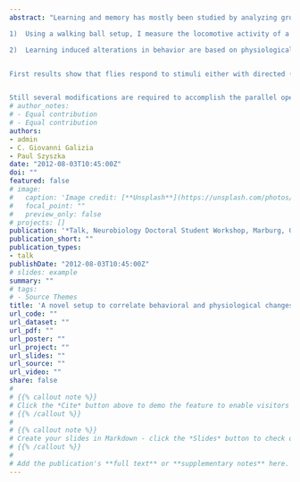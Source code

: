 ```yaml
---
abstract: "Learning and memory has mostly been studied by analyzing groups of animals, both on the behavioral and physiological level. However, group behavior does not necessarily reflect individual behavior. Thus, studying the mechanisms of learning and memory, one should analyze behavior and physiology within individual animals. I am interested in the neuronal changes underlying odor-heat punishment learning in the fruit fly, Drosophila melanogaster. To address this issue, I chose a combined approach, allowing the parallel observation - and thus the correlation - of behavioral (1) and physiological (2) changes.

1)	Using a walking ball setup, I measure the locomotive activity of a single fly during aversive olfactory conditioning. Here the presentation of an odor is combined with laser-heat punishment leading to an avoidance behavior to this particular odor. 

2)	Learning induced alterations in behavior are based on physiological changes. Since Drosophila melanogaster exhibits a wealth of genetic tools it is easily possible for me to detect stimuli- and learning-induced changes also on the neuronal level using optical imaging.  


First results show that flies respond to stimuli either with directed (appetitive odors) or increased (heat punishment) locomotion on the ball.   


Still several modifications are required to accomplish the parallel operation of the walking ball and the optical imaging setup in a single fly but finally this combined approach will enable me to directly link behavioral with physiological alterations. That way, I will be able to distinguish between learning and non-learning related neural activity."
# author_notes:
# - Equal contribution
# - Equal contribution
authors:
- admin
- C. Giovanni Galizia
- Paul Szyszka
date: "2012-08-03T10:45:00Z"
doi: ""
featured: false
# image:
#   caption: 'Image credit: [**Unsplash**](https://unsplash.com/photos/jdD8gXaTZsc)'
#   focal_point: ""
#   preview_only: false
# projects: []
publication: '*Talk, Neurobiology Doctoral Student Workshop, Marburg, Germany*'
publication_short: ""
publication_types:
- talk
publishDate: "2012-08-03T10:45:00Z"
# slides: example
summary: ""
# tags:
# - Source Themes
title: 'A novel setup to correlate behavioral and physiological changes in individual Drosophila melanogaster'
url_code: ""
url_dataset: ""
url_pdf: ""
url_poster: ""
url_project: ""
url_slides: ""
url_source: ""
url_video: ""
share: false
# 
# {{% callout note %}}
# Click the *Cite* button above to demo the feature to enable visitors to import publication metadata into their reference management software.
# {{% /callout %}}
# 
# {{% callout note %}}
# Create your slides in Markdown - click the *Slides* button to check out the example.
# {{% /callout %}}
# 
# Add the publication's **full text** or **supplementary notes** here. You can use rich formatting such as including [code, math, and images](https://docs.hugoblox.com/content/writing-markdown-latex/).
---
```


